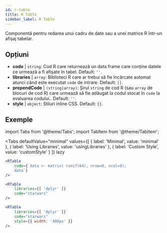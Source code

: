 ```yaml
---
id: r-table
title: R Table
sidebar_label: R Table
---
```


Componentă pentru redarea unui cadru de date sau a unei matrice R într-un afișaj tabelar.

## Opțiuni

* __code__ | `string`: Cod R care returnează un data.frame care conține datele ce urmează a fi afișate în tabel. Default: `''`.
* __libraries__ | `array`: Biblioteci R care ar trebui să fie încărcate automat atunci când este executat `code` de intrare. Default: `[]`.
* __prependCode__ | `(string|array)`: Șirul `string` de cod R (sau `array` de blocuri de cod R) care urmează să fie adăugat la codul stocat în `code` la evaluarea codului.. Default: `''`.
* __style__ | `object`: Stiluri inline CSS. Default: `{}`.


## Exemple


import Tabs from '@theme/Tabs';
import TabItem from '@theme/TabItem';

<Tabs
    defaultValue="minimal"
    values={[
        { label: 'Minimal', value: 'minimal' },
        { label: 'Using Libraries', value: 'usingLibraries' },
        { label: 'Custom Style', value: 'customStyle' }
    ]}
    lazy
>

<TabItem value="minimal" >

```jsx live
<RTable
    code={`data <- matrix( runif(64), nrow=8, ncol=8); 
    data`}
/>
```

</TabItem>

<TabItem value="usingLibraries" >

```jsx live
<RTable 
    libraries={[ 'dplyr' ]}
    code="starwars"
/>
```

</TabItem>

<TabItem value="customStyle" >

```jsx live
<RTable 
    libraries={[ 'dplyr' ]}
    code="starwars"
    style={{ width: '400px' }}
/>
```

</TabItem>

</Tabs>
